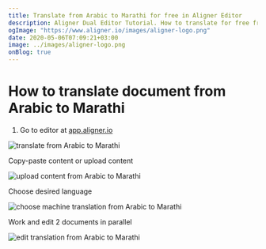 ```yaml
---
title: Translate from Arabic to Marathi for free in Aligner Editor
description: Aligner Dual Editor Tutorial. How to translate for free from Arabic to Marathi. Aligner is multilingual document management platform. 
ogImage: "https://www.aligner.io/images/aligner-logo.png"
date: 2020-05-06T07:09:21+03:00
image: ../images/aligner-logo.png
onBlog: true
---
```


# How to translate document from Arabic to Marathi

1. Go to editor at [app.aligner.io](https://app.aligner.io "Aligner App web page")

![translate from Arabic to Marathi](../aligner-blank-editor.png "translate from Arabic to Marathi")

Copy-paste content or upload content

![upload content from Arabic to Marathi](../aligner-uploaded-document.png "upload content from Arabic to Marathi")

Choose desired language

![choose machine translation from Arabic to Marathi](../aligner-language-dropdown.png "choose machine translation from Arabic to Marathi")

Work and edit 2 documents in parallel

![edit translation from Arabic to Marathi](../aligner-double-sitded-editor.png "edit translation from Arabic to Marathi")

